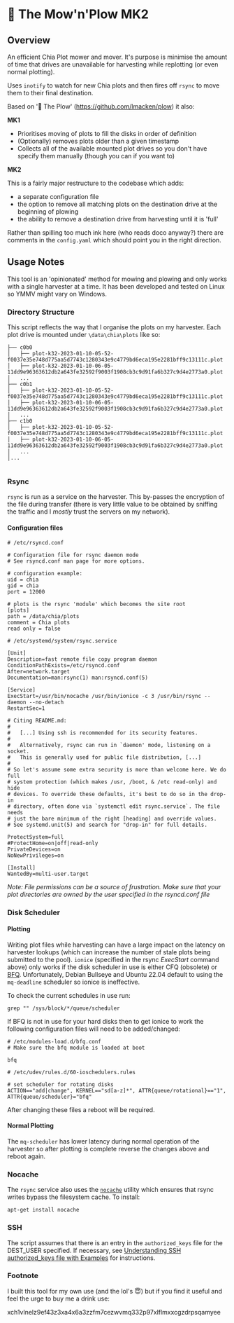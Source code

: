 # 🚜 The Mow'n'Plow MK2

## Overview

An efficient Chia Plot mower and mover.  It's purpose is minimise the amount of time that drives are unavailable for harvesting while replotting (or even normal plotting).

Uses `inotify` to watch for new Chia plots and then fires off `rsync` to move them to their final destination.

Based on '🚜 The Plow' (https://github.com/lmacken/plow) it also:

__MK1__

* Prioritises moving of plots to fill the disks in order of definition
* (Optionally) removes plots older than a given timestamp
* Collects all of the available mounted plot drives so you don't have specify them manually (though you can if you want to)

__MK2__

This is a fairly major restructure to the codebase which adds:
* a separate configuration file
* the option to remove all matching plots on the destination drive at the beginning of plowing
* the ability to remove a destination drive from harvesting until it is 'full'

Rather than spilling too much ink here (who reads doco anyway?) there are comments in the `config.yaml` which should point you in the right direction.


## Usage Notes

This tool is an 'opinionated' method for mowing and plowing and only works with a single harvester at a time.  It has been developed and tested on Linux so YMMV might vary on Windows.

### Directory Structure

This script reflects the way that I organise the plots on my harvester. Each plot drive is mounted under `\data\chia\plots` like so:

```
├── c0b0
│   ├── plot-k32-2023-01-10-05-52-f0037e35e748d775aa5d7743c1280343e9c4779bd6eca195e2281bff9c13111c.plot
│   ├── plot-k32-2023-01-10-06-05-11dd9e96363612db2a643fe32592f9003f1908cb3c9d91fa6b327c9d4e2773a0.plot
│   ...
├── c0b1
│   ├── plot-k32-2023-01-10-05-52-f0037e35e748d775aa5d7743c1280343e9c4779bd6eca195e2281bff9c13111c.plot
│   ├── plot-k32-2023-01-10-06-05-11dd9e96363612db2a643fe32592f9003f1908cb3c9d91fa6b327c9d4e2773a0.plot
│   ...
├── c1b0
│   ├── plot-k32-2023-01-10-05-52-f0037e35e748d775aa5d7743c1280343e9c4779bd6eca195e2281bff9c13111c.plot
│   ├── plot-k32-2023-01-10-06-05-11dd9e96363612db2a643fe32592f9003f1908cb3c9d91fa6b327c9d4e2773a0.plot
│   ...
│...
  
```

### Rsync

```rsync``` is run as a service on the harvester.  This by-passes the encryption of the file during transfer (there is very little value to be obtained by sniffing the traffic and I *mostly* trust the servers on my network).

#### Configuration files

```
# /etc/rsyncd.conf

# Configuration file for rsync daemon mode
# See rsyncd.conf man page for more options.

# configuration example:
uid = chia
gid = chia
port = 12000

# plots is the rsync 'module' which becomes the site root
[plots]
path = /data/chia/plots
comment = Chia plots
read only = false
```

```
# /etc/systemd/system/rsync.service

[Unit]
Description=fast remote file copy program daemon
ConditionPathExists=/etc/rsyncd.conf
After=network.target
Documentation=man:rsync(1) man:rsyncd.conf(5)

[Service]
ExecStart=/usr/bin/nocache /usr/bin/ionice -c 3 /usr/bin/rsync --daemon --no-detach
RestartSec=1

# Citing README.md:
#
#   [...] Using ssh is recommended for its security features.
#
#   Alternatively, rsync can run in `daemon' mode, listening on a socket.
#   This is generally used for public file distribution, [...]
#
# So let's assume some extra security is more than welcome here. We do full
# system protection (which makes /usr, /boot, & /etc read-only) and hide
# devices. To override these defaults, it's best to do so in the drop-in
# directory, often done via `systemctl edit rsync.service`. The file needs
# just the bare minimum of the right [heading] and override values.
# See systemd.unit(5) and search for "drop-in" for full details.

ProtectSystem=full
#ProtectHome=on|off|read-only
PrivateDevices=on
NoNewPrivileges=on

[Install]
WantedBy=multi-user.target
```

_Note: File permissions can be a source of frustration.  Make sure that your plot directories are owned by the user specified in the rsyncd.conf file_

### Disk Scheduler

#### Plotting
Writing plot files while harvesting can have a large impact on the latency on harvester lookups (which can increase the number of stale plots being submitted to the pool).
`ionice` (specified in the rsync *ExecStart* command above) only works if the disk scheduler in use is either CFQ (obsolete) or [BFQ](https://algo.ing.unimo.it/people/paolo/disk_sched/description.php).   Unfortunately, Debian Bullseye and Ubuntu 22.04 default to using the `mq-deadline` scheduler so ionice is ineffective.  

To check the current schedules in use run:
```
grep "" /sys/block/*/queue/scheduler
```

If BFQ is not in use for your hard disks then to get ionice to work the following configuration files will need to be added/changed:

```
# /etc/modules-load.d/bfq.conf
# Make sure the bfq module is loaded at boot

bfq
```

```
# /etc/udev/rules.d/60-ioschedulers.rules 

# set scheduler for rotating disks
ACTION=="add|change", KERNEL=="sd[a-z]*", ATTR{queue/rotational}=="1", ATTR{queue/scheduler}="bfq"
```

After changing these files a reboot will be required.

#### Normal Plotting

The `mq-scheduler` has lower latency during normal operation of the harvester so after plotting is complete reverse the changes above and reboot again.

### Nocache

The `rsync` service also uses the [`nocache`](https://github.com/Feh/nocache) utility which ensures that rsync writes bypass the filesystem cache.  To install:
```
apt-get install nocache
```

### SSH

The script assumes that there is an entry in the `authorized_keys` file for the DEST_USER specified.  If necessary, see [Understanding SSH authorized_keys file with Examples](https://www.howtouselinux.com/post/ssh-authorized_keys-file) for instructions.

### Footnote

I built this tool for my own use (and the lol's :innocent:) but if you find it useful and feel the urge to buy me a drink use: 

xch1vlnelz9ef43z3xa4x6a3zzfm7cezwvmq332p97xlflmxxcgzdrpsqamyee